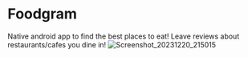 # Foodgram
Native android app to find the best places to eat! Leave reviews about restaurants/cafes you dine in!
![Screenshot_20231220_215015](https://github.com/mousiyah/Foodgram/assets/40555448/9834cffa-dbee-4700-819f-5d643b29b046)
